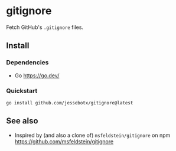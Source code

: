 # gitignore
Fetch GitHub's `.gitignore` files.

## Install
### Dependencies
- Go <https://go.dev/>

### Quickstart
```shell
go install github.com/jessebotx/gitignore@latest
```

## See also 
- Inspired by (and also a clone of) `msfeldstein/gitignore` on npm <https://github.com/msfeldstein/gitignore>

